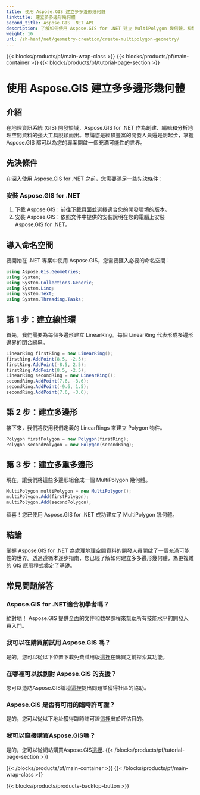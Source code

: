 ```yaml
---
title: 使用 Aspose.GIS 建立多多邊形幾何體
linktitle: 建立多多邊形幾何體
second_title: Aspose.GIS .NET API
description: 了解如何使用 Aspose.GIS for .NET 建立 MultiPolygon 幾何體。初學者的逐步指南。可以免費試用。
weight: 16
url: /zh-hant/net/geometry-creation/create-multipolygon-geometry/
---
```


{{< blocks/products/pf/main-wrap-class >}}
{{< blocks/products/pf/main-container >}}
{{< blocks/products/pf/tutorial-page-section >}}

# 使用 Aspose.GIS 建立多多邊形幾何體

## 介紹
在地理資訊系統 (GIS) 開發領域，Aspose.GIS for .NET 作為創建、編輯和分析地理空間資料的強大工具脫穎而出。無論您是經驗豐富的開發人員還是剛起步，掌握 Aspose.GIS 都可以為您的專案開啟一個充滿可能性的世界。
## 先決條件
在深入使用 Aspose.GIS for .NET 之前，您需要滿足一些先決條件：
### 安裝 Aspose.GIS for .NET
1. 下載 Aspose.GIS：前往[下載頁面](https://releases.aspose.com/gis/net/)並選擇適合您的開發環境的版本。
2. 安裝 Aspose.GIS：依照文件中提供的安裝說明在您的電腦上安裝 Aspose.GIS for .NET。

## 導入命名空間
要開始在 .NET 專案中使用 Aspose.GIS，您需要匯入必要的命名空間：
```csharp
using Aspose.Gis.Geometries;
using System;
using System.Collections.Generic;
using System.Linq;
using System.Text;
using System.Threading.Tasks;
```

## 第 1 步：建立線性環
首先，我們需要為每個多邊形建立 LinearRing。每個 LinearRing 代表形成多邊形邊界的閉合線串。
```csharp
LinearRing firstRing = new LinearRing();
firstRing.AddPoint(8.5, -2.5);
firstRing.AddPoint(-8.5, 2.5);
firstRing.AddPoint(8.5, -2.5);
LinearRing secondRing = new LinearRing();
secondRing.AddPoint(7.6, -3.6);
secondRing.AddPoint(-9.6, 1.5);
secondRing.AddPoint(7.6, -3.6);
```
## 第 2 步：建立多邊形
接下來，我們將使用我們定義的 LinearRings 來建立 Polygon 物件。
```csharp
Polygon firstPolygon = new Polygon(firstRing);
Polygon secondPolygon = new Polygon(secondRing);
```
## 第 3 步：建立多重多邊形
現在，讓我們將這些多邊形組合成一個 MultiPolygon 幾何體。
```csharp
MultiPolygon multiPolygon = new MultiPolygon();
multiPolygon.Add(firstPolygon);
multiPolygon.Add(secondPolygon);
```
恭喜！您已使用 Aspose.GIS for .NET 成功建立了 MultiPolygon 幾何體。

## 結論
掌握 Aspose.GIS for .NET 為處理地理空間資料的開發人員開啟了一個充滿可能性的世界。透過遵循本逐步指南，您已經了解如何建立多多邊形幾何體，為更複雜的 GIS 應用程式奠定了基礎。
## 常見問題解答
### Aspose.GIS for .NET適合初學者嗎？
絕對地！ Aspose.GIS 提供全面的文件和教學課程來幫助所有技能水平的開發人員入門。
### 我可以在購買前試用 Aspose.GIS 嗎？
是的，您可以從以下位置下載免費試用版[這裡](https://releases.aspose.com/)在購買之前探索其功能。
### 在哪裡可以找到對 Aspose.GIS 的支援？
您可以造訪Aspose.GIS論壇[這裡](https://forum.aspose.com/c/gis/33)提出問題並獲得社區的協助。
### Aspose.GIS 是否有可用的臨時許可證？
是的，您可以從以下地址獲得臨時許可證[這裡](https://purchase.aspose.com/temporary-license/)出於評估目的。
### 我可以直接購買Aspose.GIS嗎？
是的，您可以從網站購買Aspose.GIS[這裡](https://purchase.aspose.com/buy).
{{< /blocks/products/pf/tutorial-page-section >}}

{{< /blocks/products/pf/main-container >}}
{{< /blocks/products/pf/main-wrap-class >}}

{{< blocks/products/products-backtop-button >}}
